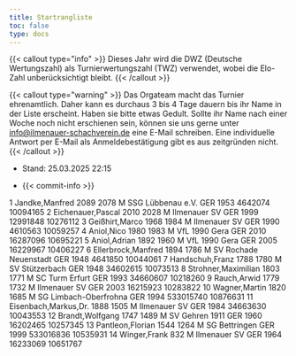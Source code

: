 ```yaml
---
title: Startrangliste
toc: false
type: docs
---
```


{{< callout type="info" >}}
Dieses Jahr wird die DWZ (Deutsche Wertungszahl) als Turnierwertungszahl (TWZ) verwendet, wobei die Elo-Zahl unberücksichtigt bleibt.
{{< /callout >}}

{{< callout type="warning" >}}
Das Orgateam macht das Turnier ehrenamtlich. Daher kann es durchaus 3 bis 4 Tage dauern bis ihr Name in der Liste erscheint. Haben sie bitte etwas Gedult. Sollte ihr Name nach einer Woche noch nicht erschienen sein, können sie uns gerne unter [info@ilmenauer-schachverein.de](mailto:info@ilmenauer-schachverein.de) eine E-Mail schreiben. Eine individuelle Antwort per E-Mail als Anmeldebestätigung gibt es aus zeitgründen nicht.
{{< /callout >}}

- Stand: 25.03.2025 22:15

- {{< commit-info >}}


<startrangliste>
1	Jandke,Manfred		2089	2078	M	SSG Lübbenau e.V.	GER	1953	4642074	10094165
2	Eichenauer,Pascal		2010	2028	M	Ilmenauer SV	GER	1999	12991848	10276112
3	Geißhirt,Marco		1968	1984	M	Ilmenauer SV	GER	1990	4610563	10059257
4	Aniol,Nico		1980	1983	M	VfL 1990 Gera	GER	2010	16287096	10695221
5	Aniol,Adrian		1892	1960	M	VfL 1990 Gera	GER	2005	16229967	10406227
6	Ellerbrock,Manfred		1894	1786	M	SV Rochade Neuenstadt	GER	1948	4641850	10044061
7	Handschuh,Franz		1788	1780	M	SV Stützerbach	GER	1948	34602615	10073513
8	Strohner,Maximilian		1803	1771	M	SC Turm Erfurt	GER	1993	34660607	10218260
9	Rauch,Arwid		1779	1732	M	Ilmenauer SV	GER	2003	16215923	10283822
10	Wagner,Martin		1820	1685	M	SG Limbach-Oberfrohna	GER	1994	533015740	10876631
11	Eisenbach,Markus,Dr.		1888	1505	M	Ilmenauer SV	GER	1984	34663630	10043553
12	Brandt,Wolfgang		1747	1489	M	SV Gehren 1911	GER	1960	16202465	10257345
13	Pantleon,Florian		1544	1264	M	SG Bettringen	GER	1999	533016836	10535931
14	Winger,Frank			832	M	Ilmenauer SV	GER	1964	16233069	10651767
</startrangliste>